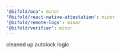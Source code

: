```yaml
---
'@bifold/oca': minor
'@bifold/react-native-attestation': minor
'@bifold/remote-logs': minor
'@bifold/verifier': minor
---
```


cleaned up autolock logic
